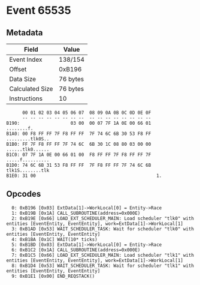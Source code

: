 # Event 65535

## Metadata

| Field           | Value    |
|-----------------|----------|
| Event Index     | 138/154  |
| Offset          | 0xB196   |
| Data Size       | 76 bytes |
| Calculated Size | 76 bytes |
| Instructions    | 10       |

```
      00 01 02 03 04 05 06 07  08 09 0A 0B 0C 0D 0E 0F
      -- -- -- -- -- -- -- --  -- -- -- -- -- -- -- --
B190:                   03 00  00 07 7F 1A 0E 00 66 01        ........f.
B1A0: 00 F8 FF FF 7F F8 FF FF  7F 74 6C 6B 30 53 F8 FF  .........tlk0S..
B1B0: FF 7F F8 FF FF 7F 74 6C  6B 30 1C 08 80 03 00 00  ......tlk0......
B1C0: 07 7F 1A 0E 00 66 01 00  F8 FF FF 7F F8 FF FF 7F  .....f..........
B1D0: 74 6C 6B 31 53 F8 FF FF  7F F8 FF FF 7F 74 6C 6B  tlk1S........tlk
B1E0: 31 00                                             1.              
```

## Opcodes

```
  0: 0xB196 [0x03] ExtData[1]->WorkLocal[0] = Entity->Race
  1: 0xB19B [0x1A] CALL_SUBROUTINE(address=0x000E)
  2: 0xB19E [0x66] LOAD_EXT_SCHEDULER_MAIN: Load scheduler "tlk0" with entities [EventEntity, EventEntity], work=ExtData[1]->WorkLocal[1]
  3: 0xB1AD [0x53] WAIT_SCHEDULER_TASK: Wait for scheduler "tlk0" with entities [EventEntity, EventEntity]
  4: 0xB1BA [0x1C] WAIT(10* ticks)
  5: 0xB1BD [0x03] ExtData[1]->WorkLocal[0] = Entity->Race
  6: 0xB1C2 [0x1A] CALL_SUBROUTINE(address=0x000E)
  7: 0xB1C5 [0x66] LOAD_EXT_SCHEDULER_MAIN: Load scheduler "tlk1" with entities [EventEntity, EventEntity], work=ExtData[1]->WorkLocal[1]
  8: 0xB1D4 [0x53] WAIT_SCHEDULER_TASK: Wait for scheduler "tlk1" with entities [EventEntity, EventEntity]
  9: 0xB1E1 [0x00] END_REQSTACK()
```
